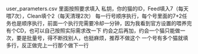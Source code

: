 user_parameters.csv
里面按照要求填入 私钥，你的猫的ID，Feed填入7（每天喂7次），Clean填个2（每天清理2次）
每一行号顺序执行，每个号里面的7+2任务也是顺序执行，前面一个执行完需要冷却一分钟，因为我看到官方设置的喂养完有个CD，也可以自己按照实际需求改一下
约会之后再加，约会一个猫只能做一次，要是批量号，得不断找别人，也挺麻烦，推荐不做这个
一个号有多个猫就填多行，反正做完上一行那个做下一行
